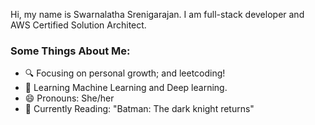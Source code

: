 Hi, my name is Swarnalatha Srenigarajan. 
I am full-stack developer and AWS Certified Solution Architect. 

### Some Things About Me: 
- 🔍 Focusing on personal growth; and leetcoding! 
- 🌱 Learning Machine Learning and Deep learning. 
- 😄 Pronouns: She/her 
- 📖 Currently Reading: "Batman: The dark knight returns"